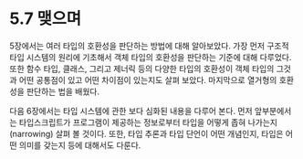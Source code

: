 # 5.7 맺으며

5장에서는 여러 타입의 호환성을 판단하는 방법에 대해 알아보았다. 가장 먼저 구조적 타입 시스템의 원리에 기초해서 객체 타입의 호환성을 판단하는 기준에 대해 다루었다. 또한 함수 타입, 클래스, 그리고 제너릭 등의 다양한 타입의 호환성이 객체 타입의 그것과 어떤 공통점이 있고 어떤 차이점이 있는지도 살펴 보았다. 마지막으로 열거형의 호환성을 판단하는 법을 배웠다.

다음 6장에서는 타입 시스템에 관한 보다 심화된 내용을 다루어 본다. 먼저 앞부분에서는 타입스크립트가 프로그램이 제공하는 정보로부터 타입을 어떻게 좁혀 나가는지\(narrowing\) 살펴 볼 것이다. 또한, 타입 추론과 타입 단언이 어떤 개념인지, 타입은 어떤 의미를 갖는지 등에 대해서도 다룬다.

